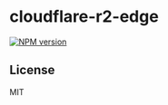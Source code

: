 # cloudflare-r2-edge

[![NPM version](https://img.shields.io/npm/v/cloudflare-r2-edge?color=a1b858&label=)](https://www.npmjs.com/package/cloudflare-r2-edge)

## License

MIT
